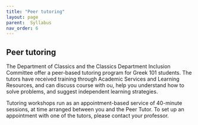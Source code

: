 ```yaml
---
title: "Peer tutoring"
layout: page
parent:  Syllabus
nav_order: 6
---
```



## Peer tutoring

The Department of Classics and the Classics Department Inclusion Committee offer a peer-based tutoring program for Greek 101 students. The tutors have received training through Academic Services and Learning Resources, and can discuss course with ou, help you understand how to solve problems, and suggest independent learning strategies. 

Tutoring workshops run as an appointment-based service of 40-minute sessions, at time arranged between you and the Peer Tutor. To set up an appointment with one of the tutors, please contact your professor.


